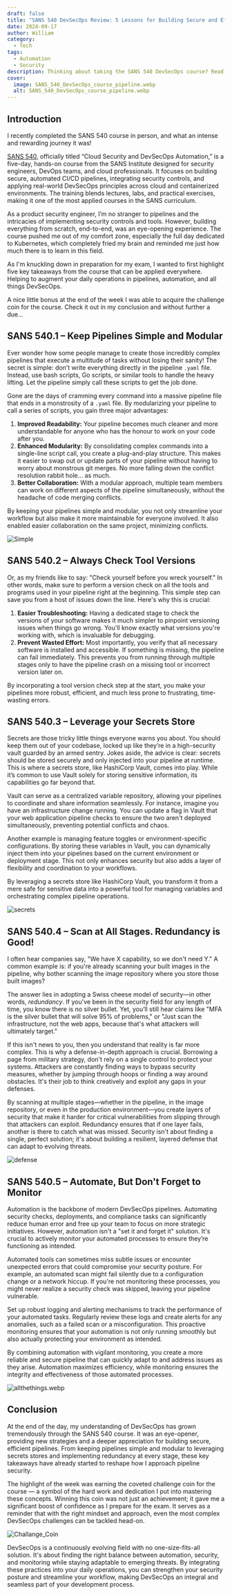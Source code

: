 ```yaml
---
draft: false
title: "SANS 540 DevSecOps Review: 5 Lessons for Building Secure and Efficient Pipelines"
date: 2024-09-17
author: William
category:
  - Tech
tags:
  - Automation
  - Security
description: Thinking about taking the SANS 540 DevSecOps course? Read this review with 5 practical lessons, exam prep tips, and real-world pipeline security insights.
cover:
  image: SANS_540_DevSecOps_course_pipeline.webp 
  alt: SANS_540_DevSecOps_course_pipeline.webp
---
```

## Introduction

I recently completed the SANS 540 course in person, and what an intense and rewarding journey it was! 

[SANS 540](https://www.sans.org/cyber-security-courses/cloud-native-security-devsecops-automation), officially titled “Cloud Security and DevSecOps Automation,” is a five-day, hands-on course from the SANS Institute designed for security engineers, DevOps teams, and cloud professionals. It focuses on building secure, automated CI/CD pipelines, integrating security controls, and applying real-world DevSecOps principles across cloud and containerized environments. The training blends lectures, labs, and practical exercises, making it one of the most applied courses in the SANS curriculum.

As a product security engineer, I’m no stranger to pipelines and the intricacies of implementing security controls and tools. However, building everything from scratch, end-to-end, was an eye-opening experience. The course pushed me out of my comfort zone, especially the full day dedicated to Kubernetes, which completely fried my brain and reminded me just how much there is to learn in this field.

As I'm knuckling down in preparation for my exam, I wanted to first highlight five key takeaways from the course that can be applied everywhere. Helping to augment your daily operations in pipelines, automation, and all things DevSecOps. 

A nice little bonus at the end of the week I was able to acquire the challenge coin for the course. Check it out in my conclusion and without further a due... 

## SANS 540.1 – Keep Pipelines Simple and Modular

Ever wonder how some people manage to create those incredibly complex pipelines that execute a multitude of tasks without losing their sanity! The secret is simple: don't write everything directly in the pipeline `.yaml` file. Instead, use bash scripts, Go scripts, or similar tools to handle the heavy lifting. Let the pipeline simply call these scripts to get the job done.

Gone are the days of cramming every command into a massive pipeline file that ends in a monstrosity of a `.yaml` file. By modularizing your pipeline to call a series of scripts, you gain three major advantages:

1. **Improved Readability:** Your pipeline becomes much cleaner and more understandable for anyone who has the honour to work on your code after you.
2. **Enhanced Modularity:** By consolidating complex commands into a single-line script call, you create a plug-and-play structure. This makes it easier to swap out or update parts of your pipeline without having to worry about monstrous git merges. No more falling down the conflict resolution rabbit hole... as much.
3. **Better Collaboration:** With a modular approach, multiple team members can work on different aspects of the pipeline simultaneously, without the headache of code merging conflicts.

By keeping your pipelines simple and modular, you not only streamline your workflow but also make it more maintainable for everyone involved. It also enabled easier collaboration on the same project, minimizing conflicts.

![Simple](https://i.giphy.com/NLuX3GCUdfltpCdFGW.webp#center)

## SANS 540.2 – Always Check Tool Versions

Or, as my friends like to say: "Check yourself before you wreck yourself." 
In other words, make sure to perform a version check on all the tools and programs used in your pipeline right at the beginning. This simple step can save you from a host of issues down the line. Here's why this is crucial:

1. **Easier Troubleshooting:** Having a dedicated stage to check the versions of your software makes it much simpler to pinpoint versioning issues when things go wrong. You'll know exactly what versions you're working with, which is invaluable for debugging.
2. **Prevent Wasted Effort:** Most importantly, you verify that all necessary software is installed and accessible. If something is missing, the pipeline can fail immediately. This prevents you from running through multiple stages only to have the pipeline crash on a missing tool or incorrect version later on.

By incorporating a tool version check step at the start, you make your pipelines more robust, efficient, and much less prone to frustrating, time-wasting errors.

## SANS 540.3 – Leverage your Secrets Store

Secrets are those tricky little things everyone warns you about. You should keep them out of your codebase, locked up like they’re in a high-security vault guarded by an armed sentry. Jokes aside, the advice is clear: secrets should be stored securely and only injected into your pipeline at runtime. This is where a secrets store, like HashiCorp Vault, comes into play. While it’s common to use Vault solely for storing sensitive information, its capabilities go far beyond that.

Vault can serve as a centralized variable repository, allowing your pipelines to coordinate and share information seamlessly. For instance, imagine you have an infrastructure change running. You can update a flag in Vault that your web application pipeline checks to ensure the two aren't deployed simultaneously, preventing potential conflicts and chaos.

Another example is managing feature toggles or environment-specific configurations. By storing these variables in Vault, you can dynamically inject them into your pipelines based on the current environment or deployment stage. This not only enhances security but also adds a layer of flexibility and coordination to your workflows.

By leveraging a secrets store like HashiCorp Vault, you transform it from a mere safe for sensitive data into a powerful tool for managing variables and orchestrating complex pipeline operations.

![secrets](https://media2.giphy.com/media/v1.Y2lkPTc5MGI3NjExcTkxbWVvcXdxbjh4NjF3Nmt0NTlkNHNwMGQzbnZndmV3NjQzbDI4dyZlcD12MV9pbnRlcm5hbF9naWZfYnlfaWQmY3Q9Zw/3oKIP7vCPcUz3RNMgU/giphy.webp#center)

## SANS 540.4 – Scan at All Stages. Redundancy is Good!

I often hear companies say, "We have X capability, so we don't need Y." A common example is: if you're already scanning your built images in the pipeline, why bother scanning the image repository where you store those built images?

The answer lies in adopting a Swiss cheese model of security—in other words, _redundancy_. If you've been in the security field for any length of time, you know there is no silver bullet. Yet, you’ll still hear claims like "MFA is the silver bullet that will solve 95% of problems," or "Just scan the infrastructure, not the web apps, because that's what attackers will ultimately target."

If this isn't news to you, then you understand that reality is far more complex. This is why a defense-in-depth approach is crucial. Borrowing a page from military strategy, don't rely on a single control to protect your systems. Attackers are constantly finding ways to bypass security measures, whether by jumping through hoops or finding a way around obstacles. It's their job to think creatively and exploit any gaps in your defenses.

By scanning at multiple stages—whether in the pipeline, in the image repository, or even in the production environment—you create layers of security that make it harder for critical vulnerabilities from slipping through that attackers can exploit. Redundancy ensures that if one layer fails, another is there to catch what was missed. Security isn't about finding a single, perfect solution; it's about building a resilient, layered defense that can adapt to evolving threats.

![defense](https://media3.giphy.com/media/v1.Y2lkPTc5MGI3NjExcTRhem1rdW10bXpwcWJrNjhhZXVldmhhZ3VodGw2MTlyYzA3Y2J0aiZlcD12MV9pbnRlcm5hbF9naWZfYnlfaWQmY3Q9Zw/56wdZ4gYcwRvU7rJiY/giphy.webp#center)

## SANS 540.5 – Automate, But Don't Forget to Monitor

Automation is the backbone of modern DevSecOps pipelines. Automating security checks, deployments, and compliance tasks can significantly reduce human error and free up your team to focus on more strategic initiatives. However, automation isn't a "set it and forget it" solution. It's crucial to actively monitor your automated processes to ensure they’re functioning as intended.

Automated tools can sometimes miss subtle issues or encounter unexpected errors that could compromise your security posture. For example, an automated scan might fail silently due to a configuration change or a network hiccup. If you're not monitoring these processes, you might never realize a security check was skipped, leaving your pipeline vulnerable.

Set up robust logging and alerting mechanisms to track the performance of your automated tasks. Regularly review these logs and create alerts for any anomalies, such as a failed scan or a misconfiguration. This proactive monitoring ensures that your automation is not only running smoothly but also actually protecting your environment as intended.

By combining automation with vigilant monitoring, you create a more reliable and secure pipeline that can quickly adapt to and address issues as they arise. Automation maximizes efficiency, while monitoring ensures the integrity and effectiveness of those automated processes.

![allthethings.webp](allthethings.webp#center)
## Conclusion

At the end of the day, my understanding of DevSecOps has grown tremendously through the SANS 540 course. It was an eye-opener, providing new strategies and a deeper appreciation for building secure, efficient pipelines. From keeping pipelines simple and modular to leveraging secrets stores and implementing redundancy at every stage, these key takeaways have already started to reshape how I approach pipeline security.

The highlight of the week was earning the coveted challenge coin for the course — a symbol of the hard work and dedication I put into mastering these concepts. Winning this coin was not just an achievement; it gave me a significant boost of confidence as I prepare for the exam. It serves as a reminder that with the right mindset and approach, even the most complex DevSecOps challenges can be tackled head-on.

![Challange_Coin](https://i.imgur.com/nuD3pPo.png#center)

DevSecOps is a continuously evolving field with no one-size-fits-all solution. It's about finding the right balance between automation, security, and monitoring while staying adaptable to emerging threats. By integrating these practices into your daily operations, you can strengthen your security posture and streamline your workflow, making DevSecOps an integral and seamless part of your development process.